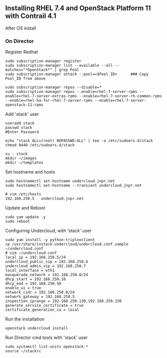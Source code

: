 ## Installing RHEL 7.4 and OpenStack Platform 11 with Contrail 4.1 

After OS install
### On Director

Register Redhat
```
sudo subscription-manager register
sudo subscription-manager list --available --all --matches="*OpenStack*" | grep Pool
sudo subscription-manager attach --pool=<$Pool_ID>      ### Copy Pool_ID from above

sudo subscription-manager repos --disable=*
sudo subscription-manager repos --enable=rhel-7-server-rpms --enable=rhel-7-server-extras-rpms --enable=rhel-7-server-rh-common-rpms --enable=rhel-ha-for-rhel-7-server-rpms --enable=rhel-7-server-openstack-11-rpms
```
Add 'stack' user
```
useradd stack
passwd stack
#Enter Password

echo "stack ALL=(root) NOPASSWD:ALL" | tee -a /etc/sudoers.d/stack
chmod 0440 /etc/sudoers.d/stack

su - stack
mkdir ~/images
mkdir ~/templates
```

Set hostname and hosts
```
sudo hostnamectl set-hostname undercloud.jnpr.net
sudo hostnamectl set-hostname --transient undercloud.jnpr.net

# vim /etc/hosts
192.168.250.5   undercloud.jnpr.net
```
Update and Reboot
```
sudo yum update -y
sudo reboot
```

Configuring Undercloud, with 'stack' user
```
sudo yum install -y python-tripleoclient
cp /usr/share/instack-undercloud/undercloud.conf.sample ~/undercloud.conf
# vim ~/undercloud.conf
local_ip = 192.168.250.5/24
undercloud_public_vip = 192.168.250.6
undercloud_admin_vip = 192.168.250.7
local_interface = eth1
masquerade_network = 192.168.250.0/24
dhcp_start = 192.168.250.10
dhcp_end = 192.168.250.50
enable_ui = true
network_cidr = 192.168.250.0/24
network_gateway = 192.168.250.5
inspection_iprange = 192.168.250.130,192.168.250.150
generate_service_certificate = true
certificate_generation_ca = local
```
Run the installation
```
openstack undercloud install
```

Run Director cmd tools with 'stack' user
```
sudo systemctl list-units openstack-*
source ~/stackrc
```
